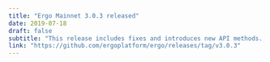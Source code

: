 ```yaml
---
title: "Ergo Mainnet 3.0.3 released"
date: 2019-07-18
draft: false
subtitle: "This release includes fixes and introduces new API methods. Details in the description of the release" 
link: "https://github.com/ergoplatform/ergo/releases/tag/v3.0.3"
---
```

